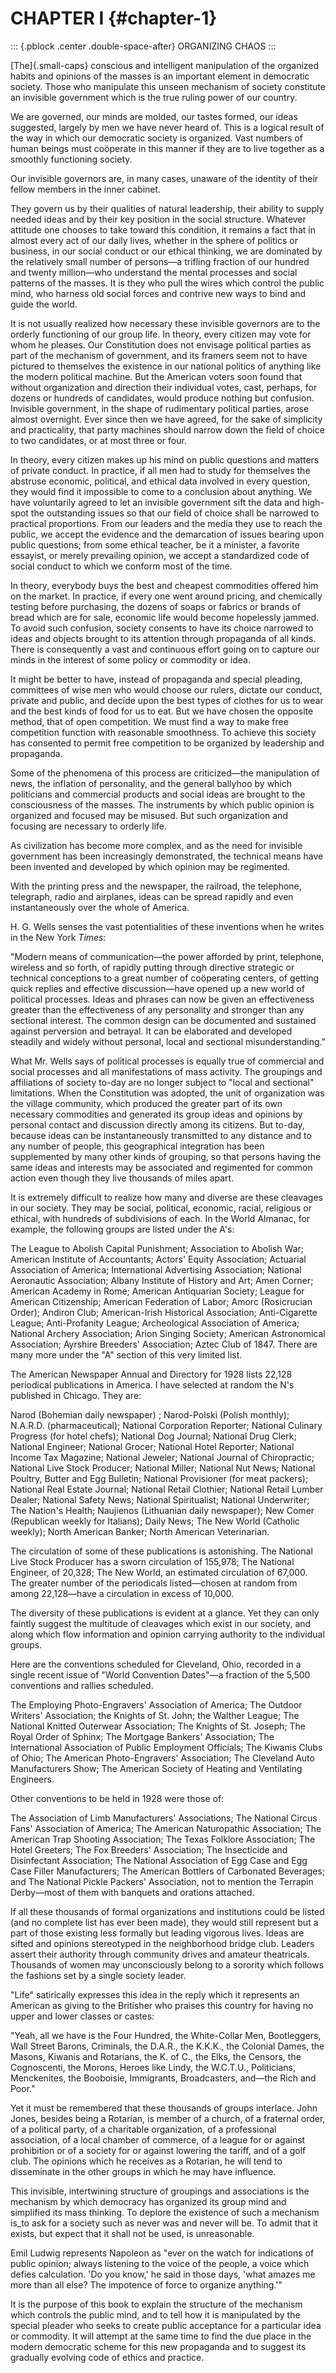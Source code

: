 # CHAPTER I {#chapter-1}

::: {.pblock .center .double-space-after}
ORGANIZING CHAOS
:::

[The]{.small-caps} conscious and intelligent manipulation of the
organized habits and opinions of the masses is an important element in
democratic society. Those who manipulate this unseen mechanism of
society constitute an invisible government which is the true ruling
power of our country.

We are governed, our minds are molded, our tastes formed, our ideas
suggested, largely by men we have never heard of. This is a logical
result of the way in which our democratic society is organized. Vast
numbers of human beings must coöperate in this manner if they are to
live together as a smoothly functioning society.

Our invisible governors are, in many cases, unaware of the identity of
their fellow members in the inner cabinet.

They govern us by their qualities of natural leadership, their ability
to supply needed ideas and by their key position in the social
structure. Whatever attitude one chooses to take toward this condition,
it remains a fact that in almost every act of our daily lives, whether
in the sphere of politics or business, in our social conduct or our
ethical thinking, we are dominated by the relatively small number of
persons—a trifling fraction of our hundred and twenty million—who
understand the mental processes and social patterns of the masses. It is
they who pull the wires which control the public mind, who harness old
social forces and contrive new ways to bind and guide the world.

It is not usually realized how necessary these invisible governors are
to the orderly functioning of our group life. In theory, every citizen
may vote for whom he pleases. Our Constitution does not envisage
political parties as part of the mechanism of government, and its
framers seem not to have pictured to themselves the existence in our
national politics of anything like the modern political machine. But the
American voters soon found that without organization and direction their
individual votes, cast, perhaps, for dozens or hundreds of candidates,
would produce nothing but confusion. Invisible government, in the shape
of rudimentary political parties, arose almost overnight. Ever since
then we have agreed, for the sake of simplicity and practicality, that
party machines should narrow down the field of choice to two candidates,
or at most three or four.

In theory, every citizen makes up his mind on public questions and
matters of private conduct. In practice, if all men had to study for
themselves the abstruse economic, political, and ethical data involved
in every question, they would find it impossible to come to a conclusion
about anything. We have voluntarily agreed to let an invisible
government sift the data and high-spot the outstanding issues so that
our field of choice shall be narrowed to practical proportions. From our
leaders and the media they use to reach the public, we accept the
evidence and the demarcation of issues bearing upon public questions;
from some ethical teacher, be it a minister, a favorite essayist, or
merely prevailing opinion, we accept a standardized code of social
conduct to which we conform most of the time.

In theory, everybody buys the best and cheapest commodities offered him
on the market. In practice, if every one went around pricing, and
chemically testing before purchasing, the dozens of soaps or fabrics or
brands of bread which are for sale, economic life would become
hopelessly jammed. To avoid such confusion, society consents to have its
choice narrowed to ideas and objects brought to its attention through
propaganda of all kinds. There is consequently a vast and continuous
effort going on to capture our minds in the interest of some policy or
commodity or idea.

It might be better to have, instead of propaganda and special pleading,
committees of wise men who would choose our rulers, dictate our conduct,
private and public, and decide upon the best types of clothes for us to
wear and the best kinds of food for us to eat. But we have chosen the
opposite method, that of open competition. We must find a way to make
free competition function with reasonable smoothness. To achieve this
society has consented to permit free competition to be organized by
leadership and propaganda.

Some of the phenomena of this process are criticized—the manipulation of
news, the inflation of personality, and the general ballyhoo by which
politicians and commercial products and social ideas are brought to the
consciousness of the masses. The instruments by which public opinion is
organized and focused may be misused. But such organization and focusing
are necessary to orderly life.

As civilization has become more complex, and as the need for invisible
government has been increasingly demonstrated, the technical means have
been invented and developed by which opinion may be regimented.

With the printing press and the newspaper, the railroad, the telephone,
telegraph, radio and airplanes, ideas can be spread rapidly and even
instantaneously over the whole of America.

H. G. Wells senses the vast potentialities of these inventions when he
writes in the New York _Times_:

"Modern means of communication—the power afforded by print, telephone,
wireless and so forth, of rapidly putting through directive strategic or
technical conceptions to a great number of coöperating centers, of
getting quick replies and effective discussion—have opened up a new
world of political processes. Ideas and phrases can now be given an
effectiveness greater than the effectiveness of any personality and
stronger than any sectional interest. The common design can be
documented and sustained against perversion and betrayal. It can be
elaborated and developed steadily and widely without personal, local and
sectional misunderstanding."

What Mr. Wells says of political processes is equally true of commercial
and social processes and all manifestations of mass activity. The
groupings and affiliations of society to-day are no longer subject to
"local and sectional" limitations. When the Constitution was adopted,
the unit of organization was the village community, which produced the
greater part of its own necessary commodities and generated its group
ideas and opinions by personal contact and discussion directly among its
citizens. But to-day, because ideas can be instantaneously transmitted
to any distance and to any number of people, this geographical
integration has been supplemented by many other kinds of grouping, so
that persons having the same ideas and interests may be associated and
regimented for common action even though they live thousands of miles
apart.

It is extremely difficult to realize how many and diverse are these
cleavages in our society. They may be social, political, economic,
racial, religious or ethical, with hundreds of subdivisions of each. In
the World Almanac, for example, the following groups are listed under
the A's:

The League to Abolish Capital Punishment; Association to Abolish War;
American Institute of Accountants; Actors' Equity Association; Actuarial
Association of America; International Advertising Association; National
Aeronautic Association; Albany Institute of History and Art; Amen
Corner; American Academy in Rome; American Antiquarian Society; League
for American Citizenship; American Federation of Labor; Amorc
(Rosicrucian Order); Andiron Club; American-Irish Historical
Association; Anti-Cigarette League; Anti-Profanity League; Archeological
Association of America; National Archery Association; Arion Singing
Society; American Astronomical Association; Ayrshire Breeders'
Association; Aztec Club of 1847. There are many more under the "A"
section of this very limited list.

The American Newspaper Annual and Directory for 1928 lists 22,128
periodical publications in America. I have selected at random the N's
published in Chicago. They are:

Narod (Bohemian daily newspaper) ; Narod-Polski (Polish monthly);
N.A.R.D. (pharmaceutical); National Corporation Reporter; National
Culinary Progress (for hotel chefs); National Dog Journal; National Drug
Clerk; National Engineer; National Grocer; National Hotel Reporter;
National Income Tax Magazine; National Jeweler; National Journal of
Chiropractic; National Live Stock Producer; National Miller; National
Nut News; National Poultry, Butter and Egg Bulletin; National
Provisioner (for meat packers); National Real Estate Journal; National
Retail Clothier; National Retail Lumber Dealer; National Safety News;
National Spiritualist; National Underwriter; The Nation's Health;
Naujienos (Lithuanian daily newspaper); New Comer (Republican weekly for
Italians); Daily News; The New World (Catholic weekly); North American
Banker; North American Veterinarian.

The circulation of some of these publications is astonishing. The
National Live Stock Producer has a sworn circulation of 155,978; The
National Engineer, of 20,328; The New World, an estimated circulation of
67,000. The greater number of the periodicals listed—chosen at random
from among 22,128—have a circulation in excess of 10,000.

The diversity of these publications is evident at a glance. Yet they can
only faintly suggest the multitude of cleavages which exist in our
society, and along which flow information and opinion carrying authority
to the individual groups.

Here are the conventions scheduled for Cleveland, Ohio, recorded in a
single recent issue of "World Convention Dates"—a fraction of the 5,500
conventions and rallies scheduled.

The Employing Photo-Engravers' Association of America; The Outdoor
Writers' Association; the Knights of St. John; the Walther League; The
National Knitted Outerwear Association; The Knights of St. Joseph; The
Royal Order of Sphinx; The Mortgage Bankers' Association; The
International Association of Public Employment Officials; The Kiwanis
Clubs of Ohio; The American Photo-Engravers' Association; The Cleveland
Auto Manufacturers Show; The American Society of Heating and Ventilating
Engineers.

Other conventions to be held in 1928 were those of:

The Association of Limb Manufacturers' Associations; The National Circus
Fans' Association of America; The American Naturopathic Association; The
American Trap Shooting Association; The Texas Folklore Association; The
Hotel Greeters; The Fox Breeders' Association; The Insecticide and
Disinfectant Association; The National Association of Egg Case and Egg
Case Filler Manufacturers; The American Bottlers of Carbonated
Beverages; and The National Pickle Packers' Association, not to mention
the Terrapin Derby—most of them with banquets and orations attached.

If all these thousands of formal organizations and institutions could be
listed (and no complete list has ever been made), they would still
represent but a part of those existing less formally but leading
vigorous lives. Ideas are sifted and opinions stereotyped in the
neighborhood bridge club. Leaders assert their authority through
community drives and amateur theatricals. Thousands of women may
unconsciously belong to a sorority which follows the fashions set by a
single society leader.

"Life" satirically expresses this idea in the reply which it represents
an American as giving to the Britisher who praises this country for
having no upper and lower classes or castes:

"Yeah, all we have is the Four Hundred, the White-Collar Men,
Bootleggers, Wall Street Barons, Criminals, the D.A.R., the K.K.K., the
Colonial Dames, the Masons, Kiwanis and Rotarians, the K. of C., the
Elks, the Censors, the Cognoscenti, the Morons, Heroes like Lindy, the
W.C.T.U., Politicians, Menckenites, the Booboisie, Immigrants,
Broadcasters, and—the Rich and Poor."

Yet it must be remembered that these thousands of groups interlace. John
Jones, besides being a Rotarian, is member of a church, of a fraternal
order, of a political party, of a charitable organization, of a
professional association, of a local chamber of commerce, of a league
for or against prohibition or of a society for or against lowering the
tariff, and of a golf club. The opinions which he receives as a
Rotarian, he will tend to disseminate in the other groups in which he
may have influence.

This invisible, intertwining structure of groupings and associations is
the mechanism by which democracy has organized its group mind and
simplified its mass thinking. To deplore the existence of such a
mechanism is_to ask for a society such as never was and never will be.
To admit that it exists, but expect that it shall not be used, is
unreasonable.

Emil Ludwig represents Napoleon as "ever on the watch for indications of
public opinion; always listening to the voice of the people, a voice
which defies calculation. 'Do you know,' he said in those days, 'what
amazes me more than all else? The impotence of force to organize
anything.'"

It is the purpose of this book to explain the structure of the mechanism
which controls the public mind, and to tell how it is manipulated by the
special pleader who seeks to create public acceptance for a particular
idea or commodity. It will attempt at the same time to find the due
place in the modern democratic scheme for this new propaganda and to
suggest its gradually evolving code of ethics and practice.

